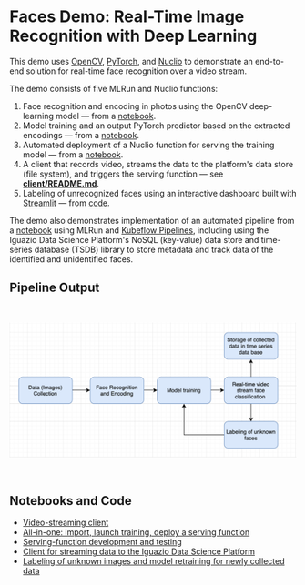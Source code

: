 # Faces Demo: Real-Time Image Recognition with Deep Learning

This demo uses [OpenCV](https://opencv.org/), [PyTorch](https://pytorch.org), and [Nuclio](https://nuclio.io/) to demonstrate an end-to-end solution for real-time face recognition over a video stream.

The demo consists of five MLRun and Nuclio functions:

1. Face recognition and encoding in photos using the OpenCV deep-learning model &mdash; from a [notebook](notebooks/face-recognition.ipynb).
2. Model training and an output PyTorch predictor based on the extracted encodings &mdash; from a [notebook](notebooks/face-recognition.ipynb).
3. Automated deployment of a Nuclio function for serving the training model &mdash; from a [notebook](notebooks/nuclio-face-prediction.ipynb).
4. A client that records video, streams the data to the platform's data store (file system), and triggers the serving function &mdash; see [**client/README.md**](client/README.md).
5. Labeling of unrecognized faces using an interactive dashboard built with [Streamlit](https://www.streamlit.io/) &mdash; from [code](./streamlit/dashboard.py).

The demo also demonstrates implementation of an automated pipeline from a [notebook](notebooks/face-recognition.ipynb) using MLRun and [Kubeflow Pipelines](https://www.kubeflow.org/docs/pipelines/), including using the Iguazio Data Science Platform's NoSQL (key-value) data store and time-series database (TSDB) library to store metadata and track data of the identified and unidentified faces.

<a id="pipeline-output"></a>
## Pipeline Output
 
<br><p align="center"><img src="workflow.png" width="600"/></p><br>

<a id="notebooks-and-code"></a>
## Notebooks and Code

- [Video-streaming client](client/README.md)
- [All-in-one: import, launch training, deploy a serving function](notebooks/face-recognition.ipynb)
- [Serving-function development and testing](notebooks/nuclio-face-prediction.ipynb)
- [Client for streaming data to the Iguazio Data Science Platform](client/video_capture.py)
- [Labeling of unknown images and model retraining for newly collected data](./streamlit/dashboard.py)

